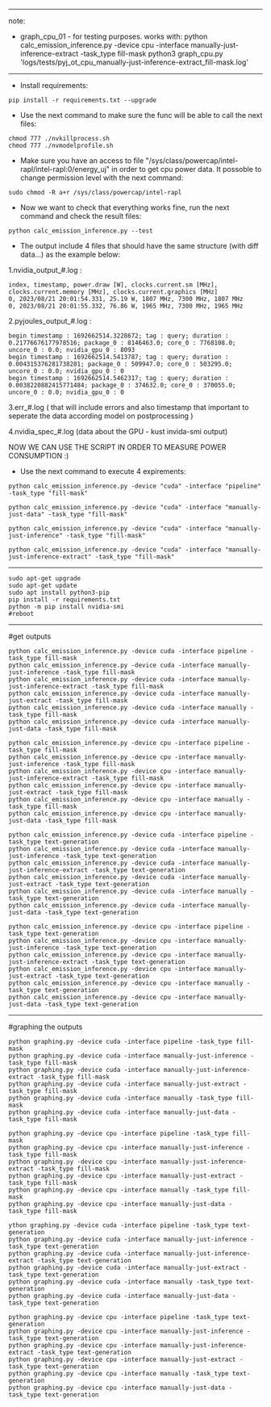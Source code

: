 -------
note:  
* graph_cpu_01 - for testing purposes. works with: 
    python calc_emission_inference.py -device cpu -interface manually-just-inference-extract -task_type fill-mask
    python3 graph_cpu.py 'logs/tests/pyj_ot_cpu_manually-just-inference-extract_fill-mask.log'


-------

* Install requirements:

```
pip install -r requirements.txt --upgrade
```

* Use the next command to make sure the func will be able to call the next files:
  
```
chmod 777 ./nvkillprocess.sh
chmod 777 ./nvmodelprofile.sh
```

* Make sure you have an access to file "/sys/class/powercap/intel-rapl/intel-rapl:0/energy_uj" in order to get cpu power data.
It possoble to change permission level with the next command:

```
sudo chmod -R a+r /sys/class/powercap/intel-rapl
```

* Now we want to check that everything works fine, run the next command and check the result files:
  
```
python calc_emission_inference.py --test
```

* The output include 4 files that should have the same structure (with diff data...) as the example below:

1.nvidia_output_#.log :

```
index, timestamp, power.draw [W], clocks.current.sm [MHz], clocks.current.memory [MHz], clocks.current.graphics [MHz]
0, 2023/08/21 20:01:54.331, 25.19 W, 1807 MHz, 7300 MHz, 1807 MHz
0, 2023/08/21 20:01:55.332, 76.86 W, 1965 MHz, 7300 MHz, 1965 MHz
```

2.pyjoules_output_#.log :
```
begin timestamp : 1692662514.3228672; tag : query; duration : 0.21776676177978516; package_0 : 8146463.0; core_0 : 7768108.0; uncore_0 : 0.0; nvidia_gpu_0 : 8093
begin timestamp : 1692662514.5413787; tag : query; duration : 0.004315376281738281; package_0 : 509947.0; core_0 : 503295.0; uncore_0 : 0.0; nvidia_gpu_0 : 0
begin timestamp : 1692662514.5462317; tag : query; duration : 0.0038220882415771484; package_0 : 374632.0; core_0 : 370055.0; uncore_0 : 0.0; nvidia_gpu_0 : 0
```
3.err_#.log  ( that will include errors and also timestamp that important to seperate the data according model on postprocessing )

4.nvidia_spec_#.log (data about the GPU - kust invida-smi output)

NOW WE CAN USE THE SCRIPT IN ORDER TO MEASURE POWER CONSUMPTION :)

* Use the next command to execute 4 expirements:

```
python calc_emission_inference.py -device "cuda" -interface "pipeline" -task_type "fill-mask" 

python calc_emission_inference.py -device "cuda" -interface "manually-just-data" -task_type "fill-mask" 

python calc_emission_inference.py -device "cuda" -interface "manually-just-inference" -task_type "fill-mask" 

python calc_emission_inference.py -device "cuda" -interface "manually-just-inference-extract" -task_type "fill-mask"
```

---- 
```
sudo apt-get upgrade 
sudo apt-get update 
sudo apt install python3-pip
pip install -r requirements.txt
python -m pip install nvidia-smi
#reboot  
```
----- 
#get outputs
```
python calc_emission_inference.py -device cuda -interface pipeline -task_type fill-mask
python calc_emission_inference.py -device cuda -interface manually-just-inference -task_type fill-mask
python calc_emission_inference.py -device cuda -interface manually-just-inference-extract -task_type fill-mask
python calc_emission_inference.py -device cuda -interface manually-just-extract -task_type fill-mask
python calc_emission_inference.py -device cuda -interface manually -task_type fill-mask
python calc_emission_inference.py -device cuda -interface manually-just-data -task_type fill-mask

python calc_emission_inference.py -device cpu -interface pipeline -task_type fill-mask
python calc_emission_inference.py -device cpu -interface manually-just-inference -task_type fill-mask
python calc_emission_inference.py -device cpu -interface manually-just-inference-extract -task_type fill-mask
python calc_emission_inference.py -device cpu -interface manually-just-extract -task_type fill-mask
python calc_emission_inference.py -device cpu -interface manually -task_type fill-mask
python calc_emission_inference.py -device cpu -interface manually-just-data -task_type fill-mask
```

```
python calc_emission_inference.py -device cuda -interface pipeline -task_type text-generation
python calc_emission_inference.py -device cuda -interface manually-just-inference -task_type text-generation
python calc_emission_inference.py -device cuda -interface manually-just-inference-extract -task_type text-generation
python calc_emission_inference.py -device cuda -interface manually-just-extract -task_type text-generation
python calc_emission_inference.py -device cuda -interface manually -task_type text-generation
python calc_emission_inference.py -device cuda -interface manually-just-data -task_type text-generation

python calc_emission_inference.py -device cpu -interface pipeline -task_type text-generation
python calc_emission_inference.py -device cpu -interface manually-just-inference -task_type text-generation
python calc_emission_inference.py -device cpu -interface manually-just-inference-extract -task_type text-generation
python calc_emission_inference.py -device cpu -interface manually-just-extract -task_type text-generation
python calc_emission_inference.py -device cpu -interface manually -task_type text-generation
python calc_emission_inference.py -device cpu -interface manually-just-data -task_type text-generation
```

--- 
#graphing the outputs 

```
python graphing.py -device cuda -interface pipeline -task_type fill-mask
python graphing.py -device cuda -interface manually-just-inference -task_type fill-mask
python graphing.py -device cuda -interface manually-just-inference-extract -task_type fill-mask
python graphing.py -device cuda -interface manually-just-extract -task_type fill-mask
python graphing.py -device cuda -interface manually -task_type fill-mask
python graphing.py -device cuda -interface manually-just-data -task_type fill-mask

python graphing.py -device cpu -interface pipeline -task_type fill-mask
python graphing.py -device cpu -interface manually-just-inference -task_type fill-mask
python graphing.py -device cpu -interface manually-just-inference-extract -task_type fill-mask
python graphing.py -device cpu -interface manually-just-extract -task_type fill-mask
python graphing.py -device cpu -interface manually -task_type fill-mask
python graphing.py -device cpu -interface manually-just-data -task_type fill-mask

ython graphing.py -device cuda -interface pipeline -task_type text-generation
python graphing.py -device cuda -interface manually-just-inference -task_type text-generation
python graphing.py -device cuda -interface manually-just-inference-extract -task_type text-generation
python graphing.py -device cuda -interface manually-just-extract -task_type text-generation
python graphing.py -device cuda -interface manually -task_type text-generation
python graphing.py -device cuda -interface manually-just-data -task_type text-generation

python graphing.py -device cpu -interface pipeline -task_type text-generation
python graphing.py -device cpu -interface manually-just-inference -task_type text-generation
python graphing.py -device cpu -interface manually-just-inference-extract -task_type text-generation
python graphing.py -device cpu -interface manually-just-extract -task_type text-generation
python graphing.py -device cpu -interface manually -task_type text-generation
python graphing.py -device cpu -interface manually-just-data -task_type text-generation
```







